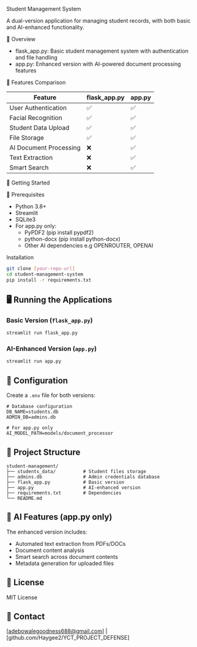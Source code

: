 Student Management System

A dual-version application for managing student records, with both basic and AI-enhanced functionality.

 📌 Overview

- flask_app.py: Basic student management system with authentication and file handling
- app.py: Enhanced version with AI-powered document processing features

 🌟 Features Comparison

| Feature                |  flask_app.py   |    app.py       |
|------------------------|-----------------|----------------|
| User Authentication    | ✅             | ✅              |
| Facial Recognition     | ✅             | ✅              |
| Student Data Upload    | ✅             | ✅              |
| File Storage           | ✅             | ✅              |
| AI Document Processing | ❌             | ✅              |
| Text Extraction        | ❌             | ✅              |
| Smart Search           | ❌             | ✅              |

 🚀 Getting Started

📒 Prerequisites
- Python 3.8+
- Streamlit
- SQLite3
- For app.py only:
  - PyPDF2 (pip install pypdf2)
  - python-docx (pip install python-docx)
  - Other AI dependencies e.g OPENROUTER, OPENAI

Installation
```bash
git clone [your-repo-url]
cd student-management-system
pip install -r requirements.txt
```

## 🖥️ Running the Applications

### Basic Version (`flask_app.py`)
```bash
streamlit run flask_app.py
```

### AI-Enhanced Version (`app.py`)
```bash
streamlit run app.py
```

## 🔧 Configuration

Create a `.env` file for both versions:
```env
# Database configuration
DB_NAME=students.db
ADMIN_DB=admins.db

# For app.py only
AI_MODEL_PATH=models/document_processor
```

## 📂 Project Structure

```
student-management/
├── students_data/          # Student files storage
├── admins.db               # Admin credentials database
├── flask_app.py            # Basic version
├── app.py                  # AI-enhanced version
├── requirements.txt        # Dependencies
└── README.md
```

## 🤖 AI Features (app.py only)

The enhanced version includes:
- Automated text extraction from PDFs/DOCs
- Document content analysis
- Smart search across document contents
- Metadata generation for uploaded files

## 📜 License
MIT License

## 📧 Contact
[adebowalegoodness688@gmail.com] | [github.com/Haygee2/YCT_PROJECT_DEFENSE]
```
